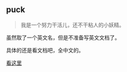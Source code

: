 ## puck

> 我是一个努力干活儿，还不干粘人的小妖精。




虽然取了一个英文名，但是不准备写英文文档了。  

具体的还是看文档吧，全中文的。

[看这里](https://puck.zz173.com)